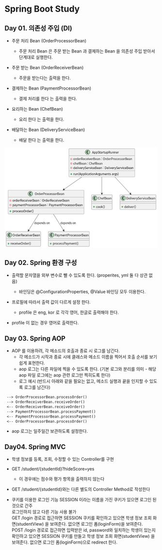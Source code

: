 # Spring Boot Study 

## Day 01. 의존성 주입 (DI)
- 주문 처리 Bean (OrderProcessorBean)
    - 주문 처리 Bean 은 주문 받는 Bean 과 결제하는 Bean 을 의존성 주입 받아서 단계대로 실행한다.

- 주문 받는 Bean (OrderReceiverBean)
    - 주문을 받는다는 출력을 한다.

- 결제하는 Bean (PaymentProcessorBean)
    - 결제 처리를 한다 는 출력을 한다.

- 요리하는 Bean (ChefBean)
    - 요리 한다 는 출력을 한다.

- 배달하는 Bean (DeliveryServiceBean)
    - 배달 한다 는 출력을 한다.

![alt text](image.png)

## Day 02. Spring 환경 구성

- 출력할 문자열을 외부 변수로 뺄 수 있도록 한다. (properites, yml 둘 다 상관 없음)
    - 바인딩은 @ConfigurationProperties, @Value 바인딩 모두 이용한다.

- 프로필에 따라서 출력 값이 다르게 설정 한다.
    - profile 은 eng, kor 로 각각 영어, 한글로 출력해야 한다.

- profile 이 없는 경우 영어로 출력한다.

## Day 03. Spring AOP

- AOP 를 이용하려, 각 메소드의 호출과 종료 시 로그를 남긴다.
    - 각 메소드가 시작과 종료 시에 클래스와 메소드 이름을 찍어서 호출 순서를 보기 쉽게 표현한다.
    - aop 로그는 다른 파일에 찍을 수 있도록 한다. (기본 로그와 분리를 의미 - 해당 aop 파일 로그에는 aop 관련 로그만 찍히도록 한다)
    - 로그 예시 (반드시 아래와 같을 필요는 없고, 메소드 실행과 끝을 인지할 수 있도록 로그를 남긴다)
```
 --> OrderProcessorBean.processOrder()
 --> OrderReceiverBean.receiveOrder()
 <-- OrderReceiverBean.receiveOrder()
 --> PaymentProcessorBean.processPayment()
 <-- PaymentProcessorBean.processPayment()
 <-- OrderProcessorBean.processOrder()
```
- aop 로그는 일주일간 보관하도록 설정한다.

## Day04. Spring MVC

- 학생 정보를 등록, 조회, 수정할 수 있는 Controller를 구현

- GET /student/{studentId}?hideScore=yes
    - 이 경우에는 점수와 평가 항목을 출력하지 않는다

- GET /student/{studentId}와는 다른 별도의 Controller Method로 작성한다

- 쿠키를 이용한 로그인 기능
SESSION 이라는 이름을 가진 쿠키가 있으면 로그인 된것으로 간주</br>
로그인하지 않고 다른 기능 사용 불가</br>
GET /login 경로로 접근하면 SESSION 쿠키를 확인하고
있으면 학생 정보 조회 화면(studentView) 을 보여준다.
없으면 로그인 폼(loginForm)을 보여준다.</br>
POST /login 경로로 접근하면 입력받은 id, password와 일치하는 학생이 있는지 확인하고
있으면 SESSION 쿠키를 만들고 학생 정보 조회 화면(studentView) 을 보여준다.
없으면 로그인 폼(loginForm)으로 redirect 한다.
